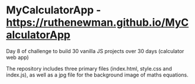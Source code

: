 # MyCalculatorApp - https://ruthenewman.github.io/MyCalculatorApp 

Day 8 of challenge to build 30 vanilla JS projects over 30 days (calculator web app)

The repository includes three primary files (index.html, style.css and index.js), as well as a jpg file for the 
background image of maths equations.
